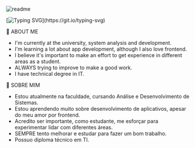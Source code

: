 <!--
**Guicoutos/guicoutos** is a ✨ _special_ ✨ repository because its `README.md` (this file) appears on your GitHub profile.

Here are some ideas to get you started:

- 🔭 I’m currently working on ...
- 🌱 I’m currently learning ...
- 👯 I’m looking to collaborate on ...
- 🤔 I’m looking for help with ...
- 💬 Ask me about ...
- 📫 How to reach me: ...
- 😄 Pronouns: ...
- ⚡ Fun fact: ...
-->
![readme](https://user-images.githubusercontent.com/52833499/118050851-6f40a900-b356-11eb-9c3c-e93a38daec62.png)

[![Typing SVG](https://readme-typing-svg.herokuapp.com/?lines=Welcome;Bem-vindo;)](https://git.io/typing-svg)

💬 ABOUT ME

- I'm currently at the university, system analysis and development.
- I'm learning a lot about app development, although I also love frontend.
- I believe it's important to make an effort to get experience in different areas as a student.
- ALWAYS trying to improve to make a good work.
- I have technical degree in IT.

💬 SOBRE MIM

- Estou atualmente na faculdade, cursando Análise e Desenvolvimento de Sistemas.
- Estou aprendendo muito sobre desenvolvimento de aplicativos, apesar do meu amor por frontend.
- Acredito ser importante, como estudante, me esforçar para experimentar lidar com diferentes áreas.
- SEMPRE tento melhorar e estudar para fazer um bom trabalho.
- Possuo diploma técnico em TI.
